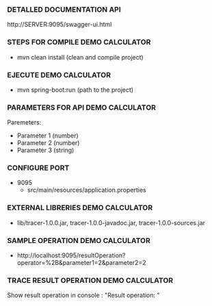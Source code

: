### DETALLED DOCUMENTATION API

http://SERVER:9095/swagger-ui.html

### STEPS FOR COMPILE DEMO CALCULATOR

- mvn clean install (clean and compile project)

### EJECUTE DEMO CALCULATOR

- mvn spring-boot:run (path to the project)

### PARAMETERS FOR API DEMO CALCULATOR

 Paremeters:  
 - Parameter 1 (number)
 - Parameter 2 (number)
 - Parameter 3 (string)
 
### CONFIGURE PORT 
- 9095
  * src/main/resources/application.properties 

### EXTERNAL LIBRERIES DEMO CALCULATOR

- lib/tracer-1.0.0.jar, tracer-1.0.0-javadoc.jar, tracer-1.0.0-sources.jar

### SAMPLE OPERATION DEMO CALCULATOR

* http://localhost:9095/resultOperation?operator=%2B&parameter1=2&parameter2=2

### TRACE RESULT OPERATION DEMO CALCULATOR

Show result operation in console : "Result operation: "  

